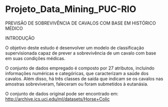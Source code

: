 # Projeto_Data_Mining_PUC-RIO

PREVISÃO DE SOBREVIVÊNCIA DE CAVALOS COM BASE EM HISTÓRICO MÉDICO

INTRODUÇÃO

O objetivo deste estudo é desenvolver um modelo de classificação supervisionada capaz de prever a sobrevivência de um cavalo com base em suas condições médicas.

O conjunto de dados empregado é composto por 27 atributos, incluindo informações numéricas e categóricas, que caracterizam a saúde dos cavalos. Além disso, há três classes de saída que indicam se os cavalos nas amostras sobreviveram, faleceram ou foram submetidos à eutanásia.

O conjunto de dados original pode ser encontrado em: http://archive.ics.uci.edu/ml/datasets/Horse+Colic
